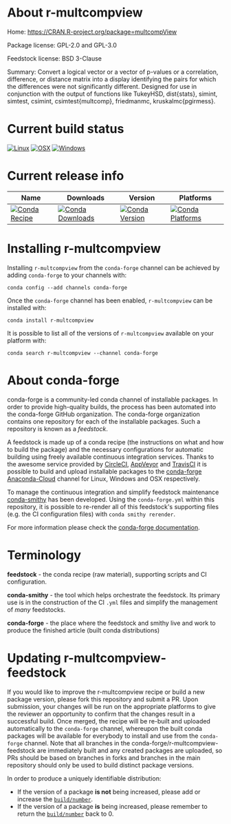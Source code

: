 About r-multcompview
====================

Home: https://CRAN.R-project.org/package=multcompView

Package license: GPL-2.0 and GPL-3.0

Feedstock license: BSD 3-Clause

Summary: Convert a logical vector or a vector of p-values or a correlation, difference, or distance matrix into a display identifying the pairs for which the differences were not significantly different.  Designed for use in conjunction with the output of functions like TukeyHSD, dist{stats}, simint, simtest, csimint, csimtest{multcomp}, friedmanmc, kruskalmc{pgirmess}.



Current build status
====================

[![Linux](https://img.shields.io/circleci/project/github/conda-forge/r-multcompview-feedstock/master.svg?label=Linux)](https://circleci.com/gh/conda-forge/r-multcompview-feedstock)
[![OSX](https://img.shields.io/travis/conda-forge/r-multcompview-feedstock/master.svg?label=macOS)](https://travis-ci.org/conda-forge/r-multcompview-feedstock)
[![Windows](https://img.shields.io/appveyor/ci/conda-forge/r-multcompview-feedstock/master.svg?label=Windows)](https://ci.appveyor.com/project/conda-forge/r-multcompview-feedstock/branch/master)

Current release info
====================

| Name | Downloads | Version | Platforms |
| --- | --- | --- | --- |
| [![Conda Recipe](https://img.shields.io/badge/recipe-r--multcompview-green.svg)](https://anaconda.org/conda-forge/r-multcompview) | [![Conda Downloads](https://img.shields.io/conda/dn/conda-forge/r-multcompview.svg)](https://anaconda.org/conda-forge/r-multcompview) | [![Conda Version](https://img.shields.io/conda/vn/conda-forge/r-multcompview.svg)](https://anaconda.org/conda-forge/r-multcompview) | [![Conda Platforms](https://img.shields.io/conda/pn/conda-forge/r-multcompview.svg)](https://anaconda.org/conda-forge/r-multcompview) |

Installing r-multcompview
=========================

Installing `r-multcompview` from the `conda-forge` channel can be achieved by adding `conda-forge` to your channels with:

```
conda config --add channels conda-forge
```

Once the `conda-forge` channel has been enabled, `r-multcompview` can be installed with:

```
conda install r-multcompview
```

It is possible to list all of the versions of `r-multcompview` available on your platform with:

```
conda search r-multcompview --channel conda-forge
```


About conda-forge
=================

conda-forge is a community-led conda channel of installable packages.
In order to provide high-quality builds, the process has been automated into the
conda-forge GitHub organization. The conda-forge organization contains one repository
for each of the installable packages. Such a repository is known as a *feedstock*.

A feedstock is made up of a conda recipe (the instructions on what and how to build
the package) and the necessary configurations for automatic building using freely
available continuous integration services. Thanks to the awesome service provided by
[CircleCI](https://circleci.com/), [AppVeyor](https://www.appveyor.com/)
and [TravisCI](https://travis-ci.org/) it is possible to build and upload installable
packages to the [conda-forge](https://anaconda.org/conda-forge)
[Anaconda-Cloud](https://anaconda.org/) channel for Linux, Windows and OSX respectively.

To manage the continuous integration and simplify feedstock maintenance
[conda-smithy](https://github.com/conda-forge/conda-smithy) has been developed.
Using the ``conda-forge.yml`` within this repository, it is possible to re-render all of
this feedstock's supporting files (e.g. the CI configuration files) with ``conda smithy rerender``.

For more information please check the [conda-forge documentation](https://conda-forge.org/docs/).

Terminology
===========

**feedstock** - the conda recipe (raw material), supporting scripts and CI configuration.

**conda-smithy** - the tool which helps orchestrate the feedstock.
                   Its primary use is in the construction of the CI ``.yml`` files
                   and simplify the management of *many* feedstocks.

**conda-forge** - the place where the feedstock and smithy live and work to
                  produce the finished article (built conda distributions)


Updating r-multcompview-feedstock
=================================

If you would like to improve the r-multcompview recipe or build a new
package version, please fork this repository and submit a PR. Upon submission,
your changes will be run on the appropriate platforms to give the reviewer an
opportunity to confirm that the changes result in a successful build. Once
merged, the recipe will be re-built and uploaded automatically to the
`conda-forge` channel, whereupon the built conda packages will be available for
everybody to install and use from the `conda-forge` channel.
Note that all branches in the conda-forge/r-multcompview-feedstock are
immediately built and any created packages are uploaded, so PRs should be based
on branches in forks and branches in the main repository should only be used to
build distinct package versions.

In order to produce a uniquely identifiable distribution:
 * If the version of a package **is not** being increased, please add or increase
   the [``build/number``](https://conda.io/docs/user-guide/tasks/build-packages/define-metadata.html#build-number-and-string).
 * If the version of a package **is** being increased, please remember to return
   the [``build/number``](https://conda.io/docs/user-guide/tasks/build-packages/define-metadata.html#build-number-and-string)
   back to 0.
